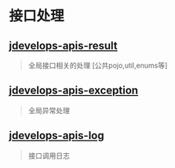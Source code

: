 # 接口处理

## [jdevelops-apis-result](jdevelops-apis-result/💬接口包裹类.md)
> 全局接口相关的处理 [公共pojo,util,enums等]


## [jdevelops-apis-exception](jdevelops-apis-exception/❌全局异常捕获.md)
> 全局异常处理



## [jdevelops-apis-log](jdevelops-apis-log/🗑️接口调用日志.md)
> 接口调用日志



